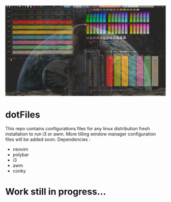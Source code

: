 ![Github Banner](https://github.com/GoCode0/dotFiles/blob/main/ScreenShotAws.png)

# dotFiles

This repo contains configurations files for any linux distribution fresh installation to run i3 or awm. More tilling window manager configuration files will be added soon.
Dependencies :
- neovim
- polybar
- i3
- awm
- conky

# Work still in progress...
